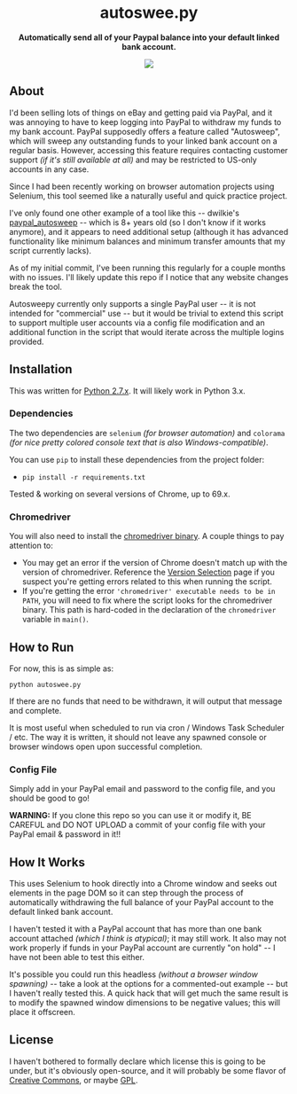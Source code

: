 <h1 align="center">autoswee.py</h1>

<p align="center"><b>Automatically send all of your Paypal balance into your default linked bank account.</b></p>

<p align="center">
  <img src="https://raw.github.com/Wingman4l7/autosweepy/master/screenshot.png"/>
</p>

## About ##
I'd been selling lots of things on eBay and getting paid via PayPal, and it was annoying to have to keep logging into PayPal to withdraw my funds to my bank account.  PayPal supposedly offers a feature called "Autosweep", which will sweep any outstanding funds to your linked bank account on a regular basis.  However, accessing this feature requires contacting customer support *(if it's still available at all)* and may be restricted to US-only accounts in any case.

Since I had been recently working on browser automation projects using Selenium, this tool seemed like a naturally useful and quick practice project.

I've only found one other example of a tool like this -- dwilkie's [paypal_autosweep](https://github.com/dwilkie/paypal_autosweep) -- which is 8+ years old (so I don't know if it works anymore), and it appears to need additional setup (although it has advanced functionality like minimum balances and minimum transfer amounts that my script currently lacks).

As of my initial commit, I've been running this regularly for a couple months with no issues.  I'll likely update this repo if I notice that any website changes break the tool.

Autosweepy currently only supports a single PayPal user -- it is not intended for "commercial" use -- but it would be trivial to extend this script to support multiple user accounts via a config file modification and an additional function in the script that would iterate across the multiple logins provided.

## Installation ##
This was written for [Python 2.7.x](https://www.python.org/downloads/).  It will likely work in Python 3.x.

### Dependencies ###
The two dependencies are `selenium` *(for browser automation)* and `colorama` *(for nice pretty colored console text that is also Windows-compatible)*.

You can use `pip` to install these dependencies from the project folder:

 - `pip install -r requirements.txt`

Tested & working on several versions of Chrome, up to 69.x.

### Chromedriver ###
You will also need to install the [chromedriver binary](https://chromedriver.chromium.org/).  A couple things to pay attention to:
* You may get an error if the version of Chrome doesn't match up with the version of chromedriver.  Reference the [Version Selection](https://chromedriver.chromium.org/downloads/version-selection) page if you suspect you're getting errors related to this when running the script.
* If you're getting the error `'chromedriver' executable needs to be in PATH`, you will need to fix where the script looks for the chromedriver binary.  This path is hard-coded in the declaration of the `chromedriver` variable in `main()`.

## How to Run ##
For now, this is as simple as:

	python autoswee.py

If there are no funds that need to be withdrawn, it will output that message and complete.

It is most useful when scheduled to run via cron / Windows Task Scheduler / etc.  The way it is written, it should not leave any spawned console or browser windows open upon successful completion.

### Config File ###
Simply add in your PayPal email and password to the config file, and you should be good to go!

**WARNING:** If you clone this repo so you can use it or modify it, BE CAREFUL and DO NOT UPLOAD a commit of your config file with your PayPal email & password in it!!

## How It Works ##
This uses Selenium to hook directly into a Chrome window and seeks out elements in the page DOM so it can step through the process of automatically withdrawing the full balance of your PayPal account to the default linked bank account.

I haven't tested it with a PayPal account that has more than one bank account attached *(which I think is atypical)*; it may still work.  It also may not work properly if funds in your PayPal account are currently "on hold" -- I have not been able to test this either.

It's possible you could run this headless *(without a browser window spawning)* -- take a look at the options for a commented-out example -- but I haven't really tested this.  A quick hack that will get much the same result is to modify the spawned window dimensions to be negative values; this will place it offscreen.

## License ##
I haven't bothered to formally declare which license this is going to be under, but it's obviously open-source, and it will probably be some flavor of [Creative Commons](http://creativecommons.org/licenses/), or maybe [GPL](http://www.gnu.org/licenses/licenses.html).
